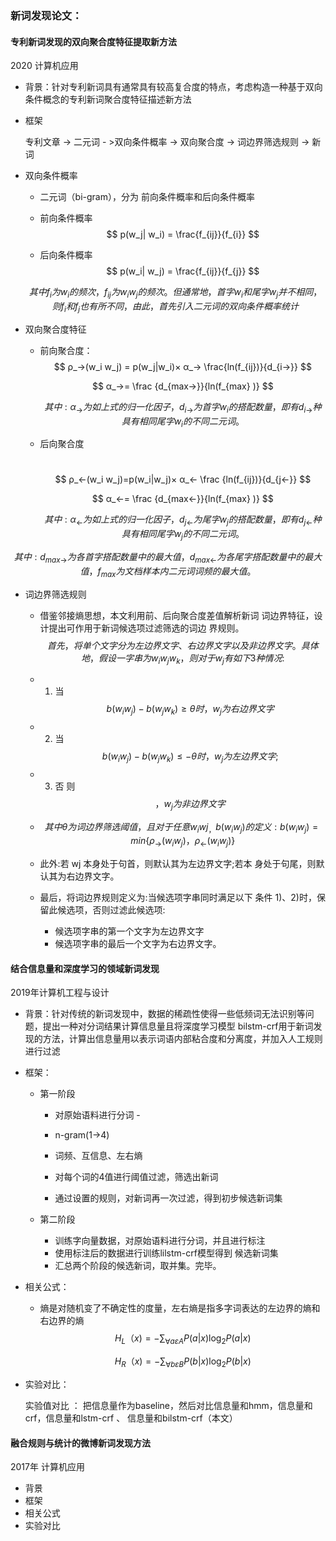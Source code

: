 ###  新词发现论文：
 #### 专利新词发现的双向聚合度特征提取新方法

2020 计算机应用

+ 背景：针对专利新词具有通常具有较高复合度的特点，考虑构造一种基于双向条件概念的专利新词聚合度特征描述新方法

+ 框架

  专利文章  -> 二元词 - >双向条件概率 -> 双向聚合度 -> 词边界筛选规则  ->  新词

 + 双向条件概率
   
    + 二元词（bi-gram），分为 前向条件概率和后向条件概率
    
    + 前向条件概率
      $$
      p(w_j| w_i) =  \frac{f_{ij}}{f_{i}}
      $$
      
    +  后向条件概率
      $$
      p(w_i| w_j) =  \frac{f_{ij}}{f_{j}}
      $$
      
      $$
      其中 f_i 为 w_i 的频次，f_{ij} 为 w_i w_j 的频次。但通常地，首字 w_i 和尾字 w_j 并不相同，则 f_i 和 f_j 也有所不
      同，由此，首先引入二元词 的双向条件概率统计
      $$
      
    
 + 双向聚合度特征

    + 前向聚合度：
      $$
      ρ_→(w_i w_j) = p(w_j|w_i)× α_→ \frac{ln(f_{ij})}{d_{i→}}
      $$

      $$
      α_→= \frac {d_{max→}}{ln(f_{max} )}
      $$

      $$
      其中:α_→ 为如上式 的归一化因子，d_{i→} 为首字 w_i 的搭配数量，
      即有 d_{i→} 种具有相同尾字 w_i 的不同二元词。
      $$

      

    + 后向聚合度

      ​	
      $$
      ρ_←(w_i w_j)=p(w_i|w_j)× α_← \frac {ln(f_{ij})}{d_{j←}}
      $$

      $$
      α_←= \frac {d_{max←}}{ln(f_{max} )}
      $$

      
      $$
      其中:α_← 为如上式 的归一化因子，d_{j←} 为尾字 w_j 的搭配数量，
      即有 d_{j←} 种具有相同尾字 w_j 的不同二元词。
      $$
      

$$
其中:d_{max →} 为各首字搭配数量中的最大值，d_{max ←}为各尾字搭 配数量中的最大值，f_{max }为文档样本内二元词词频的最大值。
$$



 + 词边界筛选规则

    + 借鉴邻接熵思想，本文利用前、后向聚合度差值解析新词 词边界特征，设计提出可作用于新词候选项过滤筛选的词边 界规则。
      $$
      首先，将单个文字分为左边界文字、右边界文字以及非边 界文字。具体地，假设一字串为 w_i w_j w_k，则对于 w_j 有如下 3 种 情况:
      $$

    + 1) 当
      $$
      b(w_iw_j)- b(w_jw_k)≥ θ 时，w_j为右边界文字
      $$

    + 2) 当 
      $$
      b(w_iw_j)- b(w_jw_k)≤-θ时，w_j为左边界文字;
      $$

    + 3) 否 则
      $$
       ，w_j 为 非 边 界 文 字
      $$

    + $$
      其中θ为词边界筛选阈值，且对于任意w_iwj_，b(w_iw_j)的定义:
      b ( w_i w_j ) = min \left \{ ρ_→ ( w_i w_j ) ，ρ_← ( w_i w_j )\right \}
      $$

      

    + 此外:若 wj 本身处于句首，则默认其为左边界文字;若本 身处于句尾，则默认其为右边界文字。
    + 最后，将词边界规则定义为:当候选项字串同时满足以下 条件 1)、2)时，保留此候选项，否则过滤此候选项:
      + 候选项字串的第一个文字为左边界文字
      + 候选项字串的最后一个文字为右边界文字。

#### 结合信息量和深度学习的领域新词发现

2019年计算机工程与设计

+ 背景：针对传统的新词发现中，数据的稀疏性使得一些低频词无法识别等问题，提出一种对分词结果计算信息量且将深度学习模型 bilstm-crf用于新词发现的方法，计算出信息量用以表示词语内部粘合度和分离度，并加入人工规则进行过滤

+ 框架：

  + 第一阶段

    + 对原始语料进行分词 -

    +  n-gram(1->4) 

    + 词频、互信息、左右熵 

    + 对每个词的4值进行阈值过滤，筛选出新词

    + 通过设置的规则，对新词再一次过滤，得到初步候选新词集

  + 第二阶段
    + 训练字向量数据，对原始语料进行分词，并且进行标注
    + 使用标注后的数据进行训练lilstm-crf模型得到 候选新词集
    + 汇总两个阶段的候选新词，取并集。完毕。



  

+ 相关公式：

  + 熵是对随机变了不确定性的度量，左右熵是指多字词表达的左边界的熵和右边界的熵
    $$
    H_L（x) =  - \sum_{ \forall  a \varepsilon A } P(a |x ) \log_2 P(a|x)
    $$

    $$
    H_R（x) =  - \sum_{ \forall  b \varepsilon B } P(b |x ) \log_2 P(b|x)
    $$

+ 实验对比：

  实验值对比 ： 把信息量作为baseline，然后对比信息量和hmm，信息量和crf，信息量和lstm-crf 、 信息量和bilstm-crf（本文）



#### 融合规则与统计的微博新词发现方法 

2017年 计算机应用

+ 背景
+ 框架
+ 相关公式
+ 实验对比